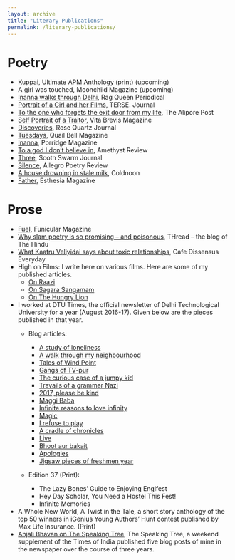```yaml
---
layout: archive
title: "Literary Publications"
permalink: /literary-publications/
---
```


Poetry
======

* Kuppai, Ultimate APM Anthology (print)  (upcoming)
* A girl was touched, Moonchild Magazine (upcoming)
* [Inanna walks through Delhi](https://www.ragqueenperiodical.com/single-post/2019/03/14/A-Poem-by-Anjali-Bhavan), Rag Queen Periodical
* [Portrait of a Girl and her Films](https://tersejournal.com/2019/01/23/portrait-of-a-girl-and-her-films-by-anjali-bhavan/), TERSE. Journal
* [To the one who forgets the exit door from my life](https://www.thealiporepost.com/blog/to-the-one-who-forgets-the-exit-door-from-my-life-by-anjali-bhavan), The Alipore Post
* [Self Portrait of a Traitor](https://vitabrevisliterature.com/poems/self-portrait-of-a-traitor-a-poem-by-anjali-bhavan/), Vita Brevis Magazine
* [Discoveries](https://rosequartzmagazine.wixsite.com/magazine/blog-1/discoveries-by-anjali-bhavan), Rose Quartz Journal
* [Tuesdays](http://www.quailbellmagazine.com/the-unreal/poem-tuesdays-by-anjali-bhavan), Quail Bell Magazine
* [Inanna](https://porridgemagazine.com/2018/06/24/one-poem-anjali-bhavan/), Porridge Magazine
* [To a god I don’t believe in](https://amethystmagazine.org/2018/06/26/to-a-god-i-dont-believe-in-a-poem-by-anjali-bhavan/), Amethyst Review
* [Three](https://www.soothswarmjournal.com/copy-of-issue-iv-template-5), Sooth Swarm Journal
* [Silence](http://www.allegropoetry.org/p/blog-page.html), Allegro Poetry Review
* [A house drowning in stale milk](http://coldnoon.com/a-house-drowning-in-stale-milk/), Coldnoon
* [Father](https://esthesiamag.com/2017/07/12/father/), Esthesia Magazine

Prose
======

* [Fuel](https://www.funicularmagazine.com/read/2018/10/24/fuel), Funicular Magazine
* [Why slam poetry is so promising – and poisonous](http://www.thehindu.com/thread/arts-culture-society/why-slam-poetry-is-so-promising-and-poisonous/article23935151.ece), THread – the blog of The Hindu
* [What Kaatru Veliyidai says about toxic relationships](https://cafedissensusblog.com/2018/05/31/film-what-kaatru-veliyidai-says-about-psychologically-toxic-relationships/), Cafe Dissensus Everyday
* High on Films: I write here on various films. Here are some of my published articles.
  * [On Raazi](http://www.highonfilms.com/raazi-a-tribute-to-unknown-heroes/)
  * [On Sagara Sangamam](http://www.highonfilms.com/sagara-sangamam-1983-of-art-life-and-death/)
  * [On The Hungry Lion](http://www.highonfilms.com/the-hungry-lion/)
* I worked at DTU Times, the official newsletter of Delhi Technological University for a year (August 2016-17). Given below are the pieces published in that year.
  * Blog articles:
    * [A study of loneliness](https://dtutimes.wordpress.com/2016/10/12/a-study-of-loneliness/)
    * [A walk through my neighbourhood](https://dtutimes.wordpress.com/2016/10/17/a-walk-through-my-neighbourhood/)
    * [Tales of Wind Point](https://dtutimes.wordpress.com/2016/11/01/tales-of-wind-point/)
    * [Gangs of TV-pur](https://dtutimes.wordpress.com/2016/12/10/gangs-of-tv-pur/)
    * [The curious case of a jumpy kid](https://dtutimes.wordpress.com/2016/12/12/the-curious-case-of-a-jumpy-kid/)
    * [Travails of a grammar Nazi](https://dtutimes.wordpress.com/2016/12/16/travails-of-a-grammar-nazi/)
    * [2017, please be kind](https://dtutimes.wordpress.com/2017/01/04/2017-please-be-kind/)
    * [Maggi Baba](https://dtutimes.wordpress.com/2017/01/15/maggi_baba_intern/)
    * [Infinite reasons to love infinity](https://dtutimes.wordpress.com/2017/01/31/infinite-reasons-to-love-infinity/)
    * [Magic](https://dtutimes.wordpress.com/2017/02/28/magic/)
    * [I refuse to play](https://dtutimes.wordpress.com/2017/03/13/i-refuse-to-play/)
    * [A cradle of chronicles](https://dtutimes.wordpress.com/2017/03/19/a-cradle-of-chronicles/)
    * [Live](https://dtutimes.wordpress.com/2017/03/21/live/)
    * [Bhoot aur bakait](https://dtutimes.wordpress.com/2017/05/25/bhoot-aur-bakait/)
    * [Apologies](https://dtutimes.wordpress.com/2017/05/27/apologies-2/)
    * [Jigsaw pieces of freshmen year](https://dtutimes.wordpress.com/2017/06/03/jigsaw-pieces-of-the-freshmen-year/)  

  * Edition 37 (Print):
    * The Lazy Bones’ Guide to Enjoying Engifest
    * Hey Day Scholar, You Need a Hostel This Fest!
    * Infinite Memories
* A Whole New World, A Twist in the Tale, a short story anthology of the top 50 winners in iGenius Young Authors’ Hunt contest published by Max Life Insurance. (Print)
* [Anjali Bhavan on The Speaking Tree](http://www.speakingtree.in/anjali-bhavan-2), The Speaking Tree, a weekend supplement of the Times of India published five blog posts of mine in the newspaper over the course of three years.
  
